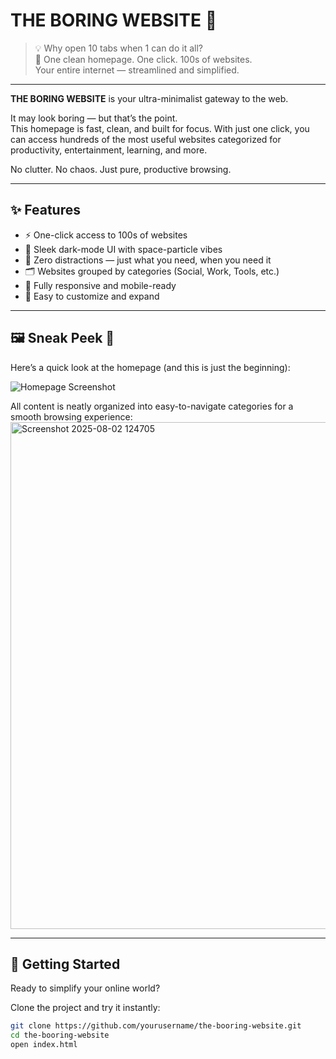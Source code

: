 # THE BORING WEBSITE 🌌

> 💡 Why open 10 tabs when 1 can do it all?  
> 🚀 One clean homepage. One click. 100s of websites.  
> Your entire internet — streamlined and simplified.

---

**THE BORING WEBSITE** is your ultra-minimalist gateway to the web.

It may look boring — but that’s the point.  
This homepage is fast, clean, and built for focus. With just one click, you can access hundreds of the most useful websites categorized for productivity, entertainment, learning, and more.

No clutter. No chaos. Just pure, productive browsing.

---

## ✨ Features

- ⚡ One-click access to 100s of websites  
- 🌚 Sleek dark-mode UI with space-particle vibes  
- 🧠 Zero distractions — just what you need, when you need it  
- 🗂️ Websites grouped by categories (Social, Work, Tools, etc.)  
- 📱 Fully responsive and mobile-ready  
- 🎨 Easy to customize and expand  

---

## 🖼️ Sneak Peek 👀

Here’s a quick look at the homepage (and this is just the beginning):

![Homepage Screenshot](https://github.com/user-attachments/assets/136d6992-45e1-4be1-887f-1479d4be52a4)

All content is neatly organized into easy-to-navigate categories for a smooth browsing experience:
<img width="1859" height="811" alt="Screenshot 2025-08-02 124705" src="https://github.com/user-attachments/assets/94ee4a54-dbdd-4657-a201-f2edd557b69c" />


---

## 🚀 Getting Started

Ready to simplify your online world?

Clone the project and try it instantly:

```bash
git clone https://github.com/yourusername/the-booring-website.git
cd the-booring-website
open index.html


